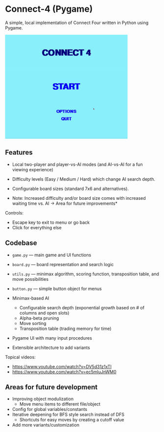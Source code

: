 # Connect-4 (Pygame)

A simple, local implementation of Connect Four written in Python using Pygame.

![alt text](Connect4Demo.gif)

## Features

- Local two-player and player-vs-AI modes (and AI-vs-AI for a fun viewing experience)
- Difficulty levels (Easy / Medium / Hard) which change AI search depth.
- Configurable board sizes (standard 7x6 and alternatives).

- Note: Increased difficulty and/or board size comes with increased waiting time vs. AI
    -> Area for future improvements*

Controls:
- Escape key to exit to menu or go back
- Click for everything else

## Codebase

  - `game.py` — main game and UI functions
  - `board.py` — board representation and search logic
  - `utils.py` — minimax algorithm, scoring function, transposition table, and move possibilities
  - `button.py` — simple button object for menus

- Minimax-based AI
    - Configurable search depth (exponential growth based on # of columns and open slots)
    - Alpha-beta pruning
    - Move sorting
    - Transposition table (trading memory for time)
- Pygame UI with many input procedures
- Extensible architecture to add variants

Topical videos: 
- https://www.youtube.com/watch?v=DV5d31z1xTI
- https://www.youtube.com/watch?v=ec5mluJnWM0


## Areas for future development

- Improving object modulization
    - Move menu items to different file/object
- Config for global variables/constants
- Iterative deepening for BFS style search instead of DFS
    - Shortcuts for easy moves by creating a cutoff value
- Add more variants/customization


